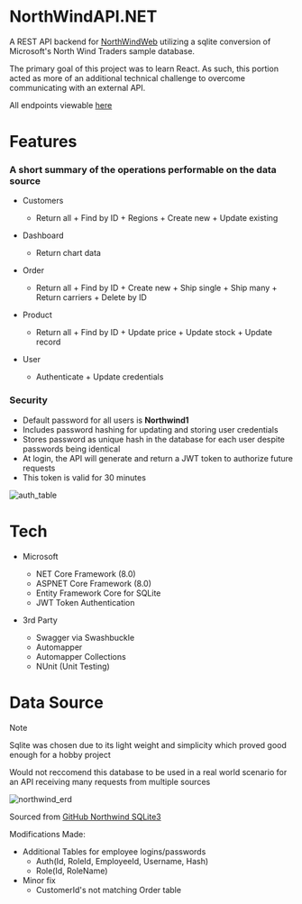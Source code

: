 # NorthWindAPI.NET

A REST API backend for [NorthWindWeb](https://github.com/SuiteBee/NorthWindWeb) utilizing a sqlite conversion of Microsoft's North Wind Traders sample database.

The primary goal of this project was to learn React. As such, this portion acted as more of an additional technical challenge to overcome communicating with an external API.

All endpoints viewable [here](https://suitebee.github.io/NorthWindAPI.NET/#/)

# Features

### A short summary of the operations performable on the data source

+ Customers
    - Return all + Find by ID + Regions + Create new + Update existing

+ Dashboard
    - Return chart data
  
+ Order
    - Return all + Find by ID + Create new + Ship single + Ship many + Return carriers + Delete by ID

+ Product
    - Return all + Find by ID + Update price + Update stock + Update record

+ User
    - Authenticate + Update credentials
  
### Security

+ Default password for all users is **Northwind1**
+ Includes password hashing for updating and storing user credentials
+ Stores password as unique hash in the database for each user despite passwords being identical
+ At login, the API will generate and return a JWT token to authorize future requests
+ This token is valid for 30 minutes

![auth_table](https://github.com/user-attachments/assets/4bf3dbf2-5fc7-4ab6-b619-d4acc400b447)

# Tech 

+ Microsoft
    - NET Core Framework (8.0)
    - ASPNET Core Framework (8.0)
    - Entity Framework Core for SQLite
    - JWT Token Authentication
    
+ 3rd Party
    - Swagger via Swashbuckle
    - Automapper
    - Automapper Collections
    - NUnit (Unit Testing)
            
# Data Source

> [!NOTE]
> Sqlite was chosen due to its light weight and simplicity which proved good enough for a hobby project
> 
> Would not reccomend this database to be used in a real world scenario for an API receiving many requests from multiple sources

![northwind_erd](https://github.com/user-attachments/assets/bfa7c4ad-c730-4008-a596-81706343fb77)

Sourced from [GitHub Northwind SQLite3](https://github.com/jpwhite3/northwind-SQLite3)

Modifications Made:
+ Additional Tables for employee logins/passwords
    - Auth(Id, RoleId, EmployeeId, Username, Hash)
    - Role(Id, RoleName)
+ Minor fix
    - CustomerId's not matching Order table
